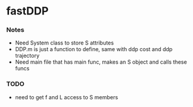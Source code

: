 # fastDDP

### Notes
* Need System class to store S attributes
* DDP.m is just a function to define, same with ddp cost and ddp trajectory
* Need main file that has main func, makes an S object and calls these funcs

### TODO
* need to get f and L access to S members